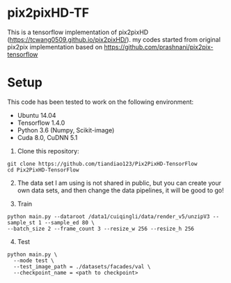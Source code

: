 # pix2pixHD-TF
This is a tensorflow implementation of pix2pixHD (https://tcwang0509.github.io/pix2pixHD/).
my codes started from original pix2pix implementation based on https://github.com/prashnani/pix2pix-tensorflow


# Setup

This code has been tested to work on the following environment:
- Ubuntu 14.04
- Tensorflow 1.4.0
- Python 3.6 (Numpy, Scikit-image)
- Cuda 8.0, CuDNN 5.1

1. Clone this repository:
```
git clone https://github.com/tiandiao123/Pix2PixHD-TensorFlow
cd Pix2PixHD-TensorFlow
```
2. The data set I am using is not shared in public, but you can create your own data sets, and then change the data pipelines, it will be good to go!  

3. Train 
```
python main.py --dataroot /data1/cuiqingli/data/render_v5/unzipV3 --sample_st 1 --sample_ed 80 \
--batch_size 2 --frame_count 3 --resize_w 256 --resize_h 256
```
4. Test
```
python main.py \
  --mode test \ 
  --test_image_path = ./datasets/facades/val \
  --checkpoint_name = <path to checkpoint>
```

